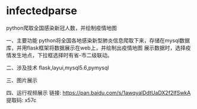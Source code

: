 # infectedparse
python爬取全国感染新冠人数，并绘制疫情地图

一、主要功能
python将全国各地感染新型肺炎信息爬取下来，存储在mysql数据库，并用flask框架将数据展示在web上，并绘制出疫情地图
展示数据时，选择疫情发生地点，下拉框选择时有省-市二级联动。

二、涉及技术
flask,layui,mysql5.6,pymysql

三、图片展示

四、运行视频展示
链接: https://pan.baidu.com/s/1awqyalDdtUaDX2f2lfSwkA 提取码: x57c
